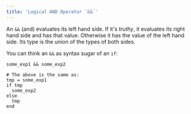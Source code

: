 ```yaml
---
title: 'Logical AND Operator `&&`'
---
```


An `&&` (and) evaluates its left hand side. If it's *truthy*, it evaluates its right hand side and has that value. Otherwise it has the value of the left hand side. Its type is the union of the types of both sides.

You can think an `&&` as syntax sugar of an `if`:

```crystal
some_exp1 && some_exp2

# The above is the same as:
tmp = some_exp1
if tmp
  some_exp2
else
  tmp
end
```
